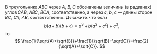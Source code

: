 В треугольнике $ABC$ через $A$, $B$, $C$ обозначены величины (в радианах) углов 
$CAB$, $ABC$, $BCA$, соответственно, а через $a$, $b$, $c$ — длины сторон 
$BC$, $CA$, $AB$, соответственно. Докажите, что если 
$$
b\left( a+b \right)\left( b+c \right)={{a}^{3}}+b\left( {{a}^{2}}+{{c}^{2}} \right)+{{c}^{3}},
$$ 
то 
$$
\frac{1}{\sqrt{A}+\sqrt{B}}+\frac{1}{\sqrt{B}+\sqrt{C}}=\frac{2}{\sqrt{A}+\sqrt{C}}.
$$